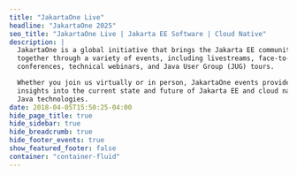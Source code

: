 ```yaml
---
title: "JakartaOne Live"
headline: "JakartaOne 2025"
seo_title: "JakartaOne Live | Jakarta EE Software | Cloud Native"
description: |
  JakartaOne is a global initiative that brings the Jakarta EE community
  together through a variety of events, including livestreams, face-to-face
  conferences, technical webinars, and Java User Group (JUG) tours.

  Whether you join us virtually or in person, JakartaOne events provide
  insights into the current state and future of Jakarta EE and cloud native
  Java technologies.
date: 2018-04-05T15:50:25-04:00
hide_page_title: true
hide_sidebar: true
hide_breadcrumb: true
hide_footer_events: true
show_featured_footer: false
container: "container-fluid"
--- 
```

